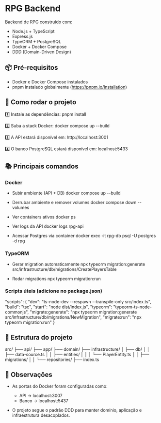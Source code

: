 
# RPG Backend

Backend de RPG construído com:

- Node.js + TypeScript
- Express.js
- TypeORM + PostgreSQL
- Docker + Docker Compose
- DDD (Domain-Driven Design)

## 📦 Pré-requisitos

- Docker e Docker Compose instalados
- pnpm instalado globalmente (https://pnpm.io/installation)

## 🚀 Como rodar o projeto

1️⃣ Instale as dependências:
pnpm install

2️⃣ Suba a stack Docker:
docker compose up --build

3️⃣ A API estará disponível em:
http://localhost:3001

4️⃣ O banco PostgreSQL estará disponível em:
localhost:5433

## 📚 Principais comandos

### Docker

- Subir ambiente (API + DB)
docker compose up --build

- Derrubar ambiente e remover volumes
docker compose down --volumes

- Ver containers ativos
docker ps

- Ver logs da API
docker logs rpg-api

- Acessar Postgres via container
docker exec -it rpg-db psql -U postgres -d rpg

### TypeORM

- Gerar migration automaticamente
npx typeorm migration:generate src/infrastructure/db/migrations/CreatePlayersTable

- Rodar migrations
npx typeorm migration:run

### Scripts úteis (adicione no package.json)

"scripts": {
  "dev": "ts-node-dev --respawn --transpile-only src/index.ts",
  "build": "tsc",
  "start": "node dist/index.js",
  "typeorm": "typeorm-ts-node-commonjs",
  "migrate:generate": "npx typeorm migration:generate src/infrastructure/db/migrations/NewMigration",
  "migrate:run": "npx typeorm migration:run"
}

## 📂 Estrutura do projeto

src/
├── api/
├── app/
├── domain/
├── infrastructure/
│   ├── db/
│   │   ├── data-source.ts
│   │   ├── entities/
│   │   │   └── PlayerEntity.ts
│   │   ├── migrations/
│   │   └── repositories/
├── index.ts

## 📌 Observações

- As portas do Docker foram configuradas como:
  - API → localhost:3007
  - Banco → localhost:5437

- O projeto segue o padrão DDD para manter domínio, aplicação e infraestrutura desacoplados.
